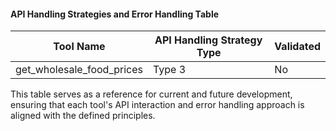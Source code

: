 #### API Handling Strategies and Error Handling Table
| Tool Name                       | API Handling Strategy Type                          | Validated |
|---------------------------------|----------------------------------------------------|-----------|
| get_wholesale_food_prices       | Type 3 | No        |

This table serves as a reference for current and future development, ensuring that each tool's API interaction and error handling approach is aligned with the defined principles.
